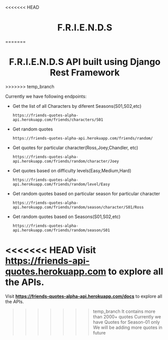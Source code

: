 <<<<<<< HEAD
<h1 align="center">F.R.I.E.N.D.S</h1>
=======
<h1 align="center">F.R.I.E.N.D.S API built using Django Rest Framework</h1>
>>>>>>> temp_branch


Currently we have following endpoints:
   - Get the list of all Characters by diferent Seasons(S01,S02,etc)
      ```
      https://friends-quotes-alpha-api.herokuapp.com/friends/characters/S01
      ```
      
  - Get random quotes
       ```
      https://friends-quotes-alpha-api.herokuapp.com/friends/random/
      ```
      
  - Get quotes for particular character(Ross,Joey,Chandler, etc)
       ```
      https://friends-quotes-alpha-api.herokuapp.com/friends/random/character/Joey
      ```
      
  - Get quotes based on difficulty levels(Easy,Medium,Hard)
       ```
      https://friends-quotes-alpha-api.herokuapp.com/friends/random/level/Easy
      ```
      
  - Get random quotes based on particular season for particular character
       ```
      https://friends-quotes-alpha-api.herokuapp.com/friends/random/season/character/S01/Ross
      ```
  
  - Get random quotes based on Seasons(S01,S02,etc)
       ```
      https://friends-quotes-alpha-api.herokuapp.com/friends/random/season/S01
      ```
      
<<<<<<< HEAD
Visit **https://friends-api-quotes.herokuapp.com**  to explore all the APIs. 
=======
Visit **https://friends-quotes-alpha-api.herokuapp.com/docs**  to explore all the APIs. 
>>>>>>> temp_branch
It contains more than 2000+ quotes
Currently we have Quotes for Season-01 only 
We will be adding more quotes in future


